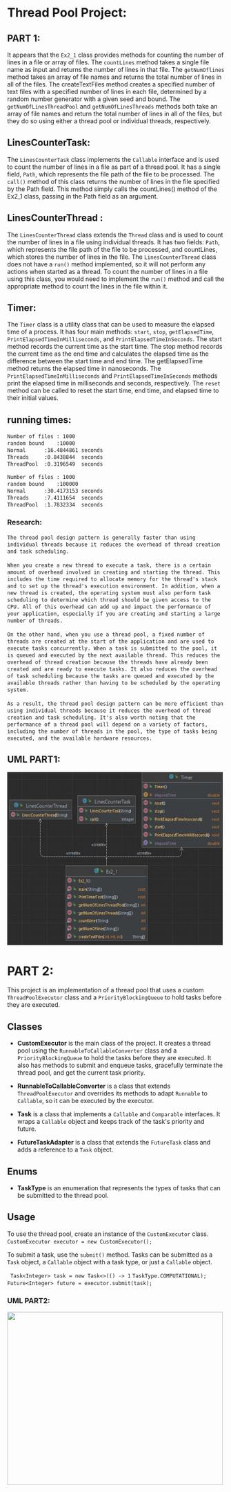 # Thread Pool Project:

## PART 1:
It appears that the `Ex2_1` class provides methods for counting the number of lines in a file or array of files. The `countLines` method takes a single file name as input and returns the number of lines in that file. The `getNumOflines` method takes an array of file names and returns the total number of lines in all of the files. The createTextFiles method creates a specified number of text files with a specified number of lines in each file, determined by a random number generator with a given seed and bound. The `getNumOfLinesThreadPool` and `getNumOfLinesThreads` methods both take an array of file names and return the total number of lines in all of the files, but they do so using either a thread pool or individual threads, respectively.
## LinesCounterTask:
The `LinesCounterTask` class implements the `Callable` interface and is used to count the number of lines in a file as part of a thread pool. It has a single field, `Path`, which represents the file path of the file to be processed. The `call()` method of this class returns the number of lines in the file specified by the Path field. This method simply calls the countLines() method of the Ex2_1 class, passing in the Path field as an argument.
## LinesCounterThread :
The `LinesCounterThread` class extends the `Thread` class and is used to count the number of lines in a file using individual threads. It has two fields: `Path`, which represents the file path of the file to be processed, and countLines, which stores the number of lines in the file. The `LinesCounterThread` class does not have a `run()` method implemented, so it will not perform any actions when started as a thread. To count the number of lines in a file using this class, you would need to 
implement the `run()` method and call the appropriate method to count the lines in the file within it.
## Timer:
The `Timer` class is a utility class that can be used to measure the elapsed time of a process. It has four main methods: `start`, `stop`, `getElapsedTime`, `PrintElapsedTimeInMilliseconds`, and `PrintElapsedTimeInSeconds`. The start method records the current time as the start time. The stop method records the current time as the end time and calculates the elapsed time as the difference between the start time and end time. The getElapsedTime method returns the elapsed time in nanoseconds. The `PrintElapsedTimeInMilliseconds` and `PrintElapsedTimeInSeconds` methods print the elapsed time in milliseconds and seconds, respectively. The `reset` method can be called to reset the start time, end time, and elapsed time to their initial values.
## running times: 
```
Number of files : 1000
random bound    :10000
Normal      :16.4844861 seconds
Threads     :0.8438844  seconds
ThreadPool  :0.3196549  seconds
```
```
Number of files : 1000
random bound    :100000
Normal      :30.4173153 seconds
Threads     :7.4111654  seconds
ThreadPool  :1.7832334  seconds
```
 ### Research:
  ``` 
  The thread pool design pattern is generally faster than using individual threads because it reduces the overhead of thread creation and task scheduling.

When you create a new thread to execute a task, there is a certain amount of overhead involved in creating and starting the thread. This includes the time required to allocate memory for the thread's stack and to set up the thread's execution environment. In addition, when a new thread is created, the operating system must also perform task scheduling to determine which thread should be given access to the CPU. All of this overhead can add up and impact the performance of your application, especially if you are creating and starting a large number of threads.

On the other hand, when you use a thread pool, a fixed number of threads are created at the start of the application and are used to execute tasks concurrently. When a task is submitted to the pool, it is queued and executed by the next available thread. This reduces the overhead of thread creation because the threads have already been created and are ready to execute tasks. It also reduces the overhead of task scheduling because the tasks are queued and executed by the available threads rather than having to be scheduled by the operating system.

As a result, the thread pool design pattern can be more efficient than using individual threads because it reduces the overhead of thread creation and task scheduling. It's also worth noting that the performance of a thread pool will depend on a variety of factors, including the number of threads in the pool, the type of tasks being executed, and the available hardware resources.
  ```
## UML PART1:
<img src="https://github.com/ibrahim3999/Ex2_oop/blob/master/src/Ex2_1/UML/Pic/UML.jpg" width="500" height="400">

# PART 2:
This project is an implementation of a thread pool that uses a custom `ThreadPoolExecutor` class and a `PriorityBlockingQueue` to hold tasks before they are executed.

## Classes
- **CustomExecutor** is the main class of the project. It creates a thread pool using the `RunnableToCallableConverter` class and a `PriorityBlockingQueue` to hold the tasks before they are executed. It also has methods to submit and enqueue tasks, gracefully terminate the thread pool, and get the current task priority.

- **RunnableToCallableConverter**  is a class that extends `ThreadPoolExecutor` and overrides its methods to adapt `Runnable` to `Callable`, so it can be executed by the executor. 

- **Task** is a class that implements a `Callable` and `Comparable` interfaces.  It wraps a `Callable` object and keeps track of the task's priority and future.

- **FutureTaskAdapter** is a class that extends the `FutureTask` class and adds a reference to a `Task` object.

## Enums
- **TaskType** is an enumeration that represents the types of tasks that can be submitted to the thread pool.

## Usage

To use the thread pool, create an instance of the `CustomExecutor` class.
```CustomExecutor executor = new CustomExecutor();```

To submit a task, use the `submit()` method. Tasks can be submitted as a `Task` object, a `Callable` object with a task type, or just a `Callable` object.

``` Task<Integer> task = new Task<>(() -> 1```
``` TaskType.COMPUTATIONAL); ```
``` Future<Integer> future = executor.submit(task); ```
### UML PART2:
<img src="https://github.com/ibrahim3999/Ex2_oop/blob/master/src/Ex2_2/UML/Part2.jpg" width="500" height="400">
